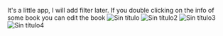 It's a little app, I will add filter later. If you double clicking on the info of some book you can edit the book
![Sin título](https://github.com/user-attachments/assets/5597bd10-2a94-4a7e-b381-5869687baa40)
![Sin título2](https://github.com/user-attachments/assets/fbc217b5-dc1f-4b48-96a6-bfed4f7af03b)
![Sin título3](https://github.com/user-attachments/assets/65efe30a-3f5f-43c2-9af5-c7dc8e91b3b4)
![Sin título4](https://github.com/user-attachments/assets/37ce9390-da47-4579-85e5-c35c2c21e471)
